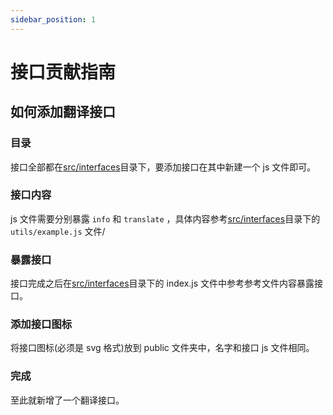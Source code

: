 ```yaml
---
sidebar_position: 1
---
```


# 接口贡献指南

## 如何添加翻译接口

### 目录

接口全部都在[src/interfaces](https://github.com/Pylogmon/pot/blob/master/src/interfaces)目录下，要添加接口在其中新建一个 js 文件即可。

### 接口内容

js 文件需要分别暴露 `info` 和 `translate` ，具体内容参考[src/interfaces](https://github.com/Pylogmon/pot/blob/master/src/interfaces)目录下的 `utils/example.js` 文件/

### 暴露接口

接口完成之后在[src/interfaces](https://github.com/Pylogmon/pot/blob/master/src/interfaces)目录下的 index.js 文件中参考参考文件内容暴露接口。

### 添加接口图标

将接口图标(必须是 svg 格式)放到 public 文件夹中，名字和接口 js 文件相同。

### 完成

至此就新增了一个翻译接口。
